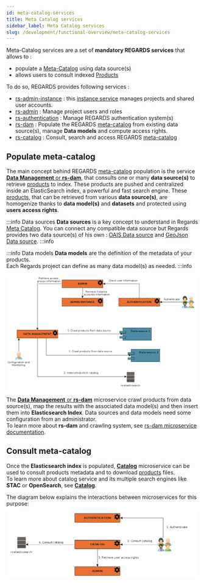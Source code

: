 ```yaml
---
id: meta-catalog-services
title: Meta Catalog services
sidebar_label: Meta Catalog services
slug: /development/functional-overview/meta-catalog-services
---
```


Meta-Catalog services are a set of **mandatory REGARDS services** that allows to :

- populate a [Meta-Catalog](../concepts/02-meta-catalog.md) using data source(s)
- allows users to consult indexed [Products](../concepts/01-products.md)

To do so, REGARDS provides following services :

- [rs-admin-instance](../../development/backend/regards/admin-instance/overview.md) :
  this [instance service](../../development/concepts/03-multitenant.md) manages projects and shared user accounts.
- [rs-admin](../../development/backend/regards/admin/admin.md)          : Manage project users and roles
- [rs-authentication](../../development/services/authentication/authentication-overview.md) : Manage REGARDS
  authentication system(s)
- [rs-dam](../../development/services/dam/overview.md) : Populate the
  REGARDS [meta-catalog](../concepts/02-meta-catalog.md) from existing data
  source(s), manage **Data models** and compute access rights.
- [rs-catalog](../../development/services/catalog/overview.md)        : Consult, search and access
  REGARDS [meta-catalog](../concepts/02-meta-catalog.md)

## Populate meta-catalog

The main concept behind REGARDS [meta-catalog](../concepts/02-meta-catalog.md) population is the service
[**Data Management** or **rs-dam**](../../development/services/dam/overview.md), that consults one or many
**data source(s)** to retrieve [products](../concepts/01-products.md) to index. These products are pushed and
centralized inside an
ElasticSearch index, a powerful and fast search engine.
These [products](../concepts/01-products.md), that can be retrieved from various **data source(s)**, are homogenize
thanks to **data model(s)** and **datasets** and protected using **users access rights**.

:::info Data sources
**Data sources** is a key concept to understand in Regards [Meta Catalog](../concepts/02-meta-catalog.md).
You can connect any compatible data source but Regards provides two data source(s) of his
own : [OAIS Data source](03-oais-catalog-services.md) and [GeoJson Data source](04-geojson-catalog-services.md).
:::info

:::info Data models
**Data models** are the definition of the metadata of your products.  
Each Regards project can define as many data model(s) as needed.
:::info

![](img/populate-catalog.png)

The [**Data Management** or **rs-dam**](../../development/services/dam/overview.md) microservice crawl products from
data source(s),
map the results with the associated data model(s) and then insert them into **Elasticsearch Index**.
Data sources and data models need some configuration from an administrator.  
To learn more about **rs-dam** and crawling system,
see [rs-dam microservice documentation](../../development/services/dam/overview.md).

## Consult meta-catalog

Once the **Elasticsearch index** is populated, [**Catalog**](../../development/services/catalog/overview.md)
microservice can be used to consult products metadata and to download [products](../concepts/01-products.md) files.  
To learn more about catalog service and its multiple search engines like **STAC** or **OpenSearch**,
see [**Catalog**](../../development/services/catalog/overview.md).

The diagram below explains the interactions between microservices for this purpose:

![](img/consult-meta-catalog.png)
